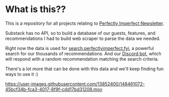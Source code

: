 # What is this??

This is a repository for all projects relating to [Perfectly Imperfect Newsletter](https://www.perfectlyimperfect.fyi/).

Substack has no API, so to build a database of our guests, features, and recommendations I had to build web scraper to parse the data we needed.

Right now the data is used for [search.perfectlyimperfect.fyi](https://search.perfectlyimperfect.fyi/), a powerful search for our thousands of recommendations.
And our [Discord bot](https://discord.gg/QMuPsjJgDK), which will respond with a random recommendation matching the search criteria.

There's a lot more that can be done with this data and we'll keep finding fun ways to use it :)


https://user-images.githubusercontent.com/13852400/148461072-45bcf34b-fca3-4017-8f9f-cdd17bd31208.mov

